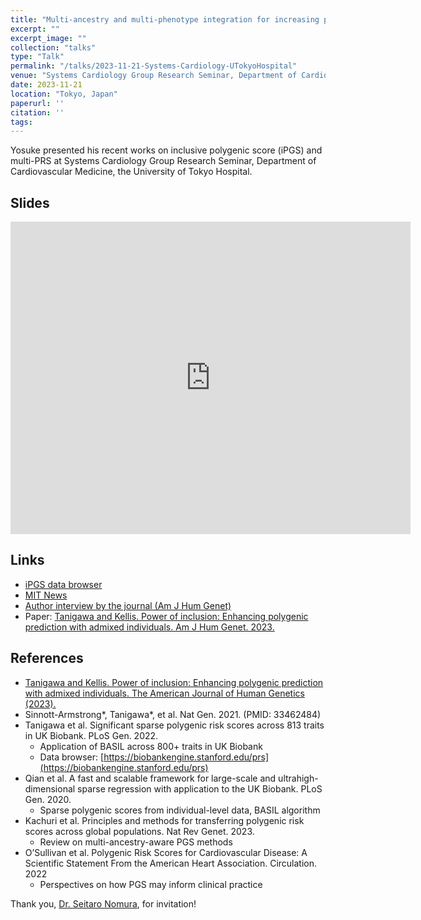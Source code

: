 ```yaml
---
title: "Multi-ancestry and multi-phenotype integration for increasing power in polygenic prediction"
excerpt: ""
excerpt_image: ""
collection: "talks"
type: "Talk"
permalink: "/talks/2023-11-21-Systems-Cardiology-UTokyoHospital"
venue: "Systems Cardiology Group Research Seminar, Department of Cardiovascular Medicine, the University of Tokyo Hospital"
date: 2023-11-21
location: "Tokyo, Japan"
paperurl: ''
citation: ''
tags:
---
```


Yosuke presented his recent works on inclusive polygenic score (iPGS) and multi-PRS at Systems Cardiology Group Research Seminar, Department of Cardiovascular Medicine, the University of Tokyo Hospital.

## Slides

<iframe src="https://docs.google.com/presentation/d/e/2PACX-1vSOiaGFQgIWDJj5kBF-ysaXtNEu12z7cNlwB5k3g7d2DfGHW62Wchncj2t9C0Jxa4t4NxmvXFPrbS3V/embed?start=false&loop=true&delayms=3000" frameborder="0" width="640" height="500" allowfullscreen="true" mozallowfullscreen="true" webkitallowfullscreen="true"></iframe>

## Links

- [iPGS data browser](https://ipgs.mit.edu)
- [MIT News](https://news.mit.edu/2023/making-genetic-prediction-models-more-inclusive-1026)
- [Author interview by the journal (Am J Hum Genet)](https://www.ashg.org/careers-learning/career-interviews/inside-ajhg-with-yosuke-tanigawa/)
- Paper: [Tanigawa and Kellis. Power of inclusion: Enhancing polygenic prediction with admixed individuals. Am J Hum Genet. 2023.](https://doi.org/10.1016/j.ajhg.2023.09.013)

## References

- [Tanigawa and Kellis. Power of inclusion: Enhancing polygenic prediction with admixed individuals. The American Journal of Human Genetics (2023).](/publication/2023-10-26-ipgs)
- Sinnott-Armstrong*, Tanigawa*, et al. Nat Gen. 2021. (PMID: 33462484)
- Tanigawa et al. Significant sparse polygenic risk scores across 813 traits in UK Biobank. PLoS Gen. 2022.
  - Application of BASIL across 800+ traits in UK Biobank
  - Data browser: [https://biobankengine.stanford.edu/prs](https://biobankengine.stanford.edu/prs)
- Qian et al. A fast and scalable framework for large-scale and ultrahigh-dimensional sparse regression with application to the UK Biobank. PLoS Gen. 2020.
  - Sparse polygenic scores from individual-level data, BASIL algorithm
- Kachuri et al. Principles and methods for transferring polygenic risk scores across global populations. Nat Rev Genet. 2023.
  - Review on multi-ancestry-aware PGS methods
- O’Sullivan et al. Polygenic Risk Scores for Cardiovascular Disease: A Scientific Statement From the American Heart Association. Circulation. 2022
  - Perspectives on how PGS may inform clinical practice

Thank you, [Dr. Seitaro Nomura](https://researchmap.jp/seinomu), for invitation!
